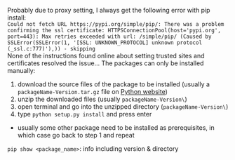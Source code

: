 Probably due to proxy setting, I always get the following error with pip install:  
`Could not fetch URL https://pypi.org/simple/pip/: There was a problem confirming the ssl certificate: HTTPSConnectionPool(host='pypi.org', port=443): Max retries exceeded with url: /simple/pip/ (Caused by SSLError(SSLError(1, '[SSL: UNKNOWN_PROTOCOL] unknown protocol (_ssl.c:777)'),)) - skipping`  
None of the instructions found online about setting trusted sites and certificates resolved the issue... The packages can only be installed manually: 
1. download the source files of the package to be installed (usually a `packageName-Version.tar.gz` file on [Python website](https://pypi.org/)) 
2. unzip the downloaded files (usually `packageName-Version\`)
3. open terminal and go into the unzipped directory (`packageName-Version\`)
4. type `python setup.py install` and press enter 
  - usually some other package need to be installed as prerequisites, in which case go back to step 1 and repeat


`pip show <package_name>`: info including version & directory
